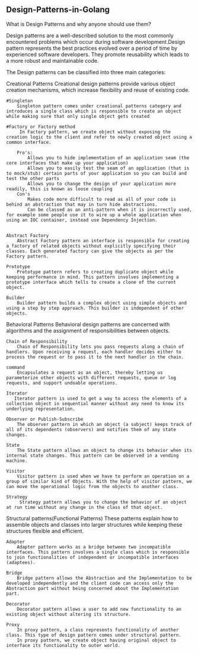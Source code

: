 ## Design-Patterns-in-Golang


What is Design Patterns and why anyone should use them? 

Design patterns are a well-described solution to the most commonly encountered problems which occur during software development.Design pattern represents the best practices evolved over a period of time by experienced software developers. They promote reusability which leads to a more robust and maintainable code.

The Design patterns can be classified into three main categories:

Creational Patterns
    Creational design patterns provide various object creation mechanisms, which increase flexibility and reuse of existing code.

    #Singleton
        Singleton pattern comes under creational patterns category and introduces a single class which is responsible to create an object while making sure that only single object gets created

    #Factory or Factory method 
         In Factory pattern, we create object without exposing the creation logic to the client and refer to newly created object using a common interface.

        Pro's:
            Allows you to hide implementation of an application seam (the core interfaces that make up your application)
            Allows you to easily test the seam of an application (that is to mock/stub) certain parts of your application so you can build and test the other parts
            Allows you to change the design of your application more readily, this is known as loose coupling
        Con's   
            Makes code more difficult to read as all of your code is behind an abstraction that may in turn hide abstractions.
            Can be classed as an anti-pattern when it is incorrectly used, for example some people use it to wire up a whole application when using an IOC container, instead use Dependency Injection.


    Abstract Factory
        Abstract Factory pattern an interface is responsible for creating a factory of related objects without explicitly specifying their classes. Each generated factory can give the objects as per the Factory pattern.
        
    Prototype
        Prototype pattern refers to creating duplicate object while keeping performance in mind. This pattern involves implementing a prototype interface which tells to create a clone of the current object.
        
    Builder
        Builder pattern builds a complex object using simple objects and using a step by step approach. This builder is independent of other objects.


Behavioral Patterns
    Behavioral design patterns are concerned with algorithms and the assignment of responsibilities between objects.

    Chain of Responsibility
        Chain of Responsibility lets you pass requests along a chain of handlers. Upon receiving a request, each handler decides either to process the request or to pass it to the next handler in the chain.

    command
        Encapsulates a request as an object, thereby letting us parameterize other objects with different requests, queue or log requests, and support undoable operations.

    Iterator
       Iterator pattern is used to get a way to access the elements of a collection object in sequential manner without any need to know its underlying representation.
    
    Observer or Publish-Subscribe 
        The observer pattern in which an object (a subject) keeps track of all of its dependents (observers) and notifies them of any state changes.

    State
        The State pattern allows an object to change its behavior when its internal state changes. This pattern can be observed in a vending machine.

    Visitor
        Visitor pattern is used when we have to perform an operation on a group of similar kind of Objects. With the help of visitor pattern, we can move the operational logic from the objects to another class.

    Strategy
         Strategy pattern allows you to change the behavior of an object at run time without any change in the class of that object.


Structural patterns(Functional Patterns)
    These patterns explain how to assemble objects and classes into larger structures while keeping these structures flexible and efficient.

    Adapter
        Adapter pattern works as a bridge between two incompatible interfaces. This pattern involves a single class which is responsible to join functionalities of independent or incompatible interfaces (adaptees).

    Bridge
        Bridge pattern allows the Abstraction and the Implementation to be developed independently and the client code can access only the Abstraction part without being concerned about the Implementation part.

    Decorator
        Decorator pattern allows a user to add new functionality to an existing object without altering its structure. 

    Proxy
        In proxy pattern, a class represents functionality of another class. This type of design pattern comes under structural pattern.
        In proxy pattern, we create object having original object to interface its functionality to outer world.
